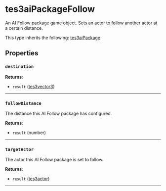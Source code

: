# tes3aiPackageFollow

An AI Follow package game object. Sets an actor to follow another actor at a certain distance.

This type inherits the following: [tes3aiPackage](../../types/tes3aiPackage)
## Properties

### `destination`



**Returns**:

* `result` ([tes3vector3](../../types/tes3vector3))

***

### `followDistance`

The distance this AI Follow package has configured.

**Returns**:

* `result` (number)

***

### `targetActor`

The actor this AI Follow package is set to follow.

**Returns**:

* `result` ([tes3actor](../../types/tes3actor))

***

